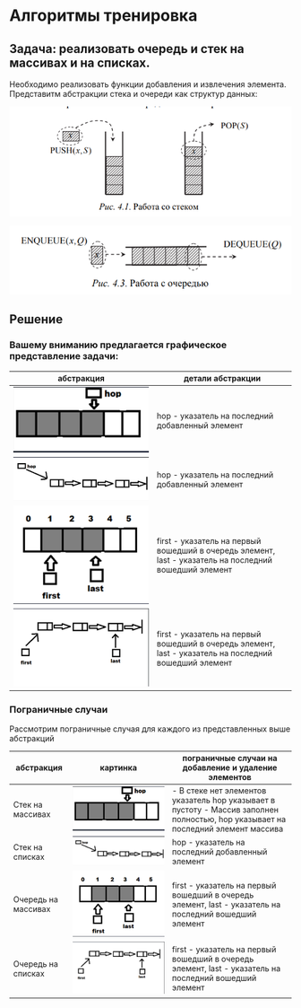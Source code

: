 # Алгоритмы тренировка

## Задача: реализовать очередь и стек на массивах и на списках.

Необходимо реализовать функции добавления и извлечения элемента.
Представитм абстракции стека и очереди как структур данных:

![Абстракция стека](Readme_img/stack.png)

![Абстракция очереди](Readme_img/queue.png)


## Решение

### Вашему вниманию предлагается графическое представление задачи:
|абстракция|детали абстракции|
|----------|-----------------|
|![Представление стека на массивах](Readme_img/stack_on_array.png)|hop - указатель на последний добавленный элемент|
|![Представление стека на списках](Readme_img/stack_on_list.png)|hop - указатель на последний добавленный элемент|
|![Представление очереди на массивах](Readme_img/queue_on_array.png)|first - указатель на первый вошедший в очередь элемент, last - указатель на последний вошедший элемент|
|![Представление очереди на списках](Readme_img/queue_on_list.png)|first - указатель на первый вошедший в очередь элемент, last - указатель на последний вошедший элемент|

### Пограничные случаи
Рассмотрим пограничные случая для каждого из представленных выше абстракций

|абстракция|картинка|пограничные случаи на добавление и удаление элементов|
|----------|--------|------------------|
|Стек на массивах|![Представление стека на массивах](Readme_img/stack_on_array.png)|- В стеке нет элементов указатель hop указывает в пустоту - Массив заполнен полностью, hop указывает на последний элемент массива|
|Стек на списках|![Представление стека на списках](Readme_img/stack_on_list.png)|hop - указатель на последний добавленный элемент|
|Очередь на массивах|![Представление очереди на массивах](Readme_img/queue_on_array.png)|first - указатель на первый вошедший в очередь элемент, last - указатель на последний вошедший элемент|
|Очередь на списках|![Представление очереди на списках](Readme_img/queue_on_list.png)|first - указатель на первый вошедший в очередь элемент, last - указатель на последний вошедший элемент|
